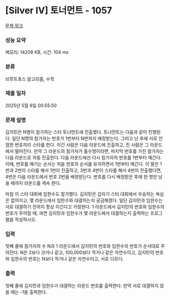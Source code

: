 # [Silver IV] 토너먼트 - 1057 

[문제 링크](https://www.acmicpc.net/problem/1057) 

### 성능 요약

메모리: 14208 KB, 시간: 104 ms

### 분류

브루트포스 알고리즘, 수학

### 제출 일자

2025년 5월 8일 00:55:50

### 문제 설명

<p>김지민은 N명이 참가하는 스타 토너먼트에 진출했다. 토너먼트는 다음과 같이 진행된다. 일단 N명의 참가자는 번호가 1번부터 N번까지 배정받는다. 그러고 난 후에 서로 인접한 번호끼리 스타를 한다. 이긴 사람은 다음 라운드에 진출하고, 진 사람은 그 라운드에서 떨어진다. 만약 그 라운드의 참가자가 홀수명이라면, 마지막 번호를 가진 참가자는 다음 라운드로 자동 진출한다. 다음 라운드에선 다시 참가자의 번호를 1번부터 매긴다. 이때, 번호를 매기는 순서는 처음 번호의 순서를 유지하면서 1번부터 매긴다. 이 말은 1번과 2번이 스타를 해서 1번이 진출하고, 3번과 4번이 스타를 해서 4번이 진출했다면, 4번은 다음 라운드에서 번호 2번을 배정받는다. 번호를 다시 배정받은 후에 한 명만 남을 때까지 라운드를 계속 한다.</p>

<p>마침 이 스타 대회에 임한수도 참가했다. 김지민은 갑자기 스타 대회에서 우승하는 욕심은 없어지고, 몇 라운드에서 임한수와 대결하는지 궁금해졌다. 일단 김지민과 임한수는 서로 대결하기 전까지 항상 이긴다고 가정한다. 1 라운드에서 김지민의 번호와 임한수의 번호가 주어질 때, 과연 김지민과 임한수가 몇 라운드에서 대결하는지 출력하는 프로그램을 작성하시오.</p>

### 입력 

 <p>첫째 줄에 참가자의 수 N과 1 라운드에서 김지민의 번호와 임한수의 번호가 순서대로 주어진다. N은 2보다 크거나 같고, 100,000보다 작거나 같은 자연수이고, 김지민의 번호와 임한수의 번호는 N보다 작거나 같은 자연수이고, 서로 다르다.</p>

### 출력 

 <p>첫째 줄에 김지민과 임한수가 대결하는 라운드 번호를 출력한다. 만약 서로 대결하지 않을 때는 -1을 출력한다.</p>

